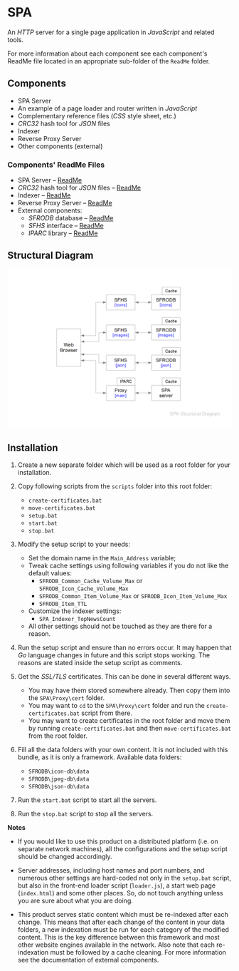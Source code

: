 # SPA

An _HTTP_ server for a single page application in _JavaScript_ and related 
tools.

For more information about each component see each component's ReadMe file 
located in an appropriate sub-folder of the `ReadMe` folder.

## Components
* SPA Server
* An example of a page loader and router written in _JavaScript_
* Complementary reference files (_CSS_ style sheet, etc.) 
* _CRC32_ hash tool for _JSON_ files
* Indexer
* Reverse Proxy Server
* Other components (external)

### Components' ReadMe Files
* SPA Server – [ReadMe](ReadMe/spaServer/ReadMe.md)
* _CRC32_ hash tool for _JSON_ files – [ReadMe](ReadMe/jsonHasher/ReadMe.md)
* Indexer – [ReadMe](ReadMe/indexer/ReadMe.md)
* Reverse Proxy Server – [ReadMe](ReadMe/proxy/ReadMe.md)
* External components:
  * _SFRODB_ database – [ReadMe](https://github.com/vault-thirteen/SFRODB)
  * _SFHS_ interface – [ReadMe](https://github.com/vault-thirteen/SFHS)
  * _IPARC_ library – [ReadMe](https://github.com/vault-thirteen/IPARC)

## Structural Diagram
![Structural Diagram](https://github.com/vault-thirteen/SPA/blob/839a7b32913de19863bac548de8167c6e5298909/Documentation/SPA%20Structural%20Diagram.png)

## Installation
1. Create a new separate folder which will be used as a root folder for your 
installation.


2. Copy following scripts from the `scripts` folder into this root folder:
   - `create-certificates.bat`
   - `move-certificates.bat`
   - `setup.bat`
   - `start.bat`
   - `stop.bat`


3. Modify the setup script to your needs:
   - Set the domain name in the `Main_Address` variable;
   - Tweak cache settings using following variables if you do not like the 
default values:
     - `SFRODB_Common_Cache_Volume_Max` or `SFRODB_Icon_Cache_Volume_Max`
     - `SFRODB_Common_Item_Volume_Max` or `SFRODB_Icon_Item_Volume_Max`
     - `SFRODB_Item_TTL`
   - Customize the indexer settings:
     - `SPA_Indexer_TopNewsCount`
   - All other settings should not be touched as they are there for a reason.


4. Run the setup script and ensure than no errors occur. It may happen that _Go_ 
language changes in future and this script stops working. The reasons are 
stated inside the setup script as comments.


5. Get the _SSL/TLS_ certificates. This can be done in several different ways.
   - You may have them stored somewhere already. Then copy them into the 
`SPA\Proxy\cert` folder.
   - You may want to `cd` to the `SPA\Proxy\cert` folder and run the 
`create-certificates.bat` script from there.
   - You may want to create certificates in the root folder and move them by 
running `create-certificates.bat` and then `move-certificates.bat` from the 
root folder. 


6. Fill all the data folders with your own content. 
It is not included with this bundle, as it is only a framework.
Available data folders:
    - `SFRODB\icon-db\data`
    - `SFRODB\jpeg-db\data`
    - `SFRODB\json-db\data`


7. Run the `start.bat` script to start all the servers.


8. Run the `stop.bat` script to stop all the servers.


**Notes**

* If you would like to use this product on a distributed platform (i.e. on 
separate network machines), all the configurations and the setup script should 
be changed accordingly.


* Server addresses, including host names and port numbers, and numerous other 
settings are hard-coded not only in the `setup.bat` script, but also in the 
front-end loader script (`loader.js`), a start web page (`index.html`) and some 
other places. So, do not touch anything unless you are sure about what 
you are doing.


* This product serves static content which must be re-indexed after each change. 
This means that after each change of the content in your data folders, a new 
indexation must be run for each category of the modified content. This is the 
key difference between this framework and most other website engines available 
in the network. Also note that each re-indexation must be followed by a cache 
cleaning. For more information see the documentation of external components. 
